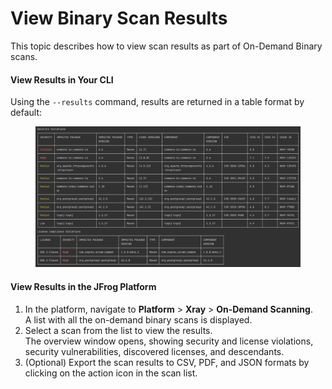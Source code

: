 # View Binary Scan Results

This topic describes how to view scan results as part of On-Demand Binary scans.

#### View Results in Your CLI

Using the `--results` command, results are returned in a table format by default:

<figure><img src="../../../.gitbook/assets/image (13).png" alt=""><figcaption></figcaption></figure>

#### View Results in the JFrog Platform

1. In the platform, navigate to **Platform** > **Xray** > **On-Demand Scanning**.\
   A list with all the on-demand binary scans is displayed.
2. Select a scan from the list to view the results. \
   The overview window opens, showing security and license violations, security vulnerabilities, discovered licenses, and descendants.
3. (Optional) Export the scan results to CSV, PDF, and JSON formats by clicking on the action icon in the scan list.

